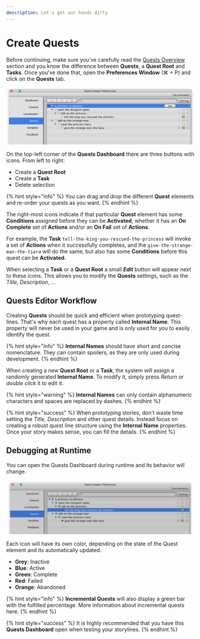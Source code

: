```yaml
---
description: Let's get our hands dirty
---
```


# Create Quests

Before continuing, make sure you've carefully read the [Quests Overview](quests-and-tasks.md) section and you know the difference between **Quests**, a **Quest Root** and **Tasks**. Once you've done that, open the **Preferences Window** \(⌘ + P\) and click on the **Quests** tab.

![\(Quests dashboard\)](../../.gitbook/assets/quests-preferences.jpg)

On the top-left corner of the **Quests Dashboard** there are three buttons with icons. From left to right:

* Create a **Quest Root**
* Create a **Task**
* Delete selection

{% hint style="info" %}
You can drag and drop the different **Quest** elements and re-order your quests as you want.
{% endhint %}

The right-most icons indicate if that particular **Quest** element has some **Conditions** assigned before they can be **Activated**, whether it has an **On Complete** set of **Actions** and/or an **On Fail** set of **Actions**.

For example, the **Task** `tell-the-king-you-rescued-the-princess` will invoke a set of **Actions** when it successfully completes, and the `give-the-strange-man-the-tiara` will do the same, but also has some **Conditions** before this quest can be **Activated**.

When selecting a **Task** or a **Quest Root** a small _**Edit**_ button will appear next to these icons. This allows you to modify the **Quests** settings, such as the _Title_, _Description_, ...

## Quests Editor Workflow

Creating **Quests** should be quick and efficient when prototyping quest-lines. That's why each quest has a property called **Internal Name**. This property will never be used in your game and is only used for you to easily identify the quest.

{% hint style="info" %}
**Internal Names** should have short and concise nomenclature. They can contain spoilers, as they are only used during development.
{% endhint %}

When creating a new **Quest Root** or a **Task**, the system will assign a randomly generated **Internal Name**. To modify it, simply press _Return_ or _double click_ it to edit it.

{% hint style="warning" %}
**Internal Names** can only contain alphanumeric characters and spaces are replaced by dashes.
{% endhint %}

{% hint style="success" %}
When prototyping stories, don't waste time setting the _Title_, _Description_ and other quest details. Instead focus on creating a robust quest line structure using the **Internal Name** properties. Once your story makes sense, you can fill the details.
{% endhint %}

## Debugging at Runtime

You can open the Quests Dashboard during runtime and its behavior will change. 

![](../../.gitbook/assets/quests-runtime.jpg)

Each icon will have its own color, depending on the state of the Quest element and its automatically updated.

* **Grey**: Inactive
* **Blue**: Active
* **Green**: Complete
* **Red**: Failed
* **Orange**: Abandoned

{% hint style="info" %}
**Incremental Quests** will also display a green bar with the fulfilled percentage. More information about incremental quests here.
{% endhint %}

{% hint style="success" %}
It is highly recommended that you have this **Quests Dashboard** open when testing your storylines.
{% endhint %}



